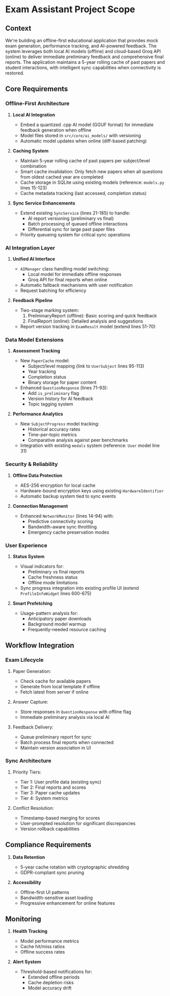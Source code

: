 # Exam Assistant Project Scope

## Context
We're building an offline-first educational application that provides mock exam generation, performance tracking, and AI-powered feedback. The system leverages both local AI models (offline) and cloud-based Groq API (online) to deliver immediate preliminary feedback and comprehensive final reports. The application maintains a 5-year rolling cache of past papers and student interactions, with intelligent sync capabilities when connectivity is restored.

## Core Requirements

### Offline-First Architecture
1. **Local AI Integration**  
   - Embed a quantized .cpp AI model (GGUF format) for immediate feedback generation when offline  
   - Model files stored in `src/core/ai_models/` with versioning  
   - Automatic model updates when online (diff-based patching)

2. **Caching System**  
   - Maintain 5-year rolling cache of past papers per subject/level combination  
   - Smart cache invalidation: Only fetch new papers when all questions from oldest cached year are completed  
   - Cache storage in SQLite using existing models (reference: `models.py` lines 15-123)  
   - Cache metadata tracking (last accessed, completion status)

3. **Sync Service Enhancements**  
   - Extend existing `SyncService` (lines 21-185) to handle:  
     - AI report versioning (preliminary vs final)  
     - Batch processing of queued offline interactions  
     - Differential sync for large past paper files  
   - Priority queueing system for critical sync operations

### AI Integration Layer
1. **Unified AI Interface**  
   - `AIManager` class handling model switching:  
     - Local model for immediate offline responses  
     - Groq API for final reports when online  
   - Automatic fallback mechanisms with user notification  
   - Request batching for efficiency

2. **Feedback Pipeline**  
   - Two-stage marking system:  
     1. PreliminaryReport (offline): Basic scoring and quick feedback  
     2. FinalReport (online): Detailed analysis and suggestions  
   - Report version tracking in `ExamResult` model (extend lines 51-70)

### Data Model Extensions
1. **Assessment Tracking**  
   - New `PaperCache` model:  
     - Subject/level mapping (link to `UserSubject` lines 95-113)  
     - Year tracking  
     - Completion status  
     - Binary storage for paper content  
   - Enhanced `QuestionResponse` (lines 71-93):  
     - Add `is_preliminary` flag  
     - Version history for AI feedback  
     - Topic tagging system

2. **Performance Analytics**  
   - New `SubjectProgress` model tracking:  
     - Historical accuracy rates  
     - Time-per-topic metrics  
     - Comparative analysis against peer benchmarks  
   - Integration with existing `medals` system (reference: `User` model line 31)

### Security & Reliability
1. **Offline Data Protection**  
   - AES-256 encryption for local cache  
   - Hardware-bound encryption keys using existing `HardwareIdentifier`  
   - Automatic backup system tied to sync events

2. **Connection Management**  
   - Enhanced `NetworkMonitor` (lines 14-94) with:  
     - Predictive connectivity scoring  
     - Bandwidth-aware sync throttling  
     - Emergency cache preservation modes

### User Experience
1. **Status System**  
   - Visual indicators for:  
     - Preliminary vs final reports  
     - Cache freshness status  
     - Offline mode limitations  
   - Sync progress integration into existing profile UI (extend `ProfileInfoWidget` lines 600-675)

2. **Smart Prefetching**  
   - Usage-pattern analysis for:  
     - Anticipatory paper downloads  
     - Background model warmup  
     - Frequently-needed resource caching

## Workflow Integration

### Exam Lifecycle
1. Paper Generation:  
   - Check cache for available papers  
   - Generate from local template if offline  
   - Fetch latest from server if online

2. Answer Capture:  
   - Store responses in `QuestionResponse` with offline flag  
   - Immediate preliminary analysis via local AI

3. Feedback Delivery:  
   - Queue preliminary report for sync  
   - Batch process final reports when connected  
   - Maintain version association in UI

### Sync Architecture
1. Priority Tiers:  
   - Tier 1: User profile data (existing sync)  
   - Tier 2: Final reports and scores  
   - Tier 3: Paper cache updates  
   - Tier 4: System metrics

2. Conflict Resolution:  
   - Timestamp-based merging for scores  
   - User-prompted resolution for significant discrepancies  
   - Version rollback capabilities

## Compliance Requirements
1. **Data Retention**  
   - 5-year cache rotation with cryptographic shredding  
   - GDPR-compliant sync pruning

2. **Accessibility**  
   - Offline-first UI patterns  
   - Bandwidth-sensitive asset loading  
   - Progressive enhancement for online features

## Monitoring
1. **Health Tracking**  
   - Model performance metrics  
   - Cache hit/miss ratios  
   - Offline success rates

2. **Alert System**  
   - Threshold-based notifications for:  
     - Extended offline periods  
     - Cache depletion risks  
     - Model accuracy drift

